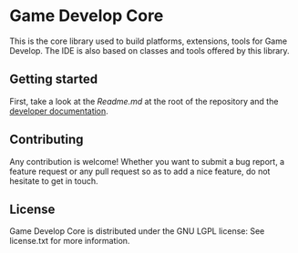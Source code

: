 Game Develop Core
=================

This is the core library used to build platforms, extensions, tools for Game Develop. The IDE is also based on classes and tools offered by this library.

Getting started
---------------

First, take a look at the *Readme.md* at the root of the repository and the [developer documentation](http://4ian.github.io/GD-Documentation/).

Contributing
------------

Any contribution is welcome! Whether you want to submit a bug report, a feature request
or any pull request so as to add a nice feature, do not hesitate to get in touch.

License
-------

Game Develop Core is distributed under the GNU LGPL license: See license.txt for
more information.